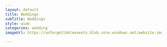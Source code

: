 ```yaml
---
layout: default
title: Weddings
subTitle: Weddings
style: wide
categories: wedding
imageUrl: https://unforgettableevents.blob.core.windows.net/website-images/services/weddings.jpg

---
```



